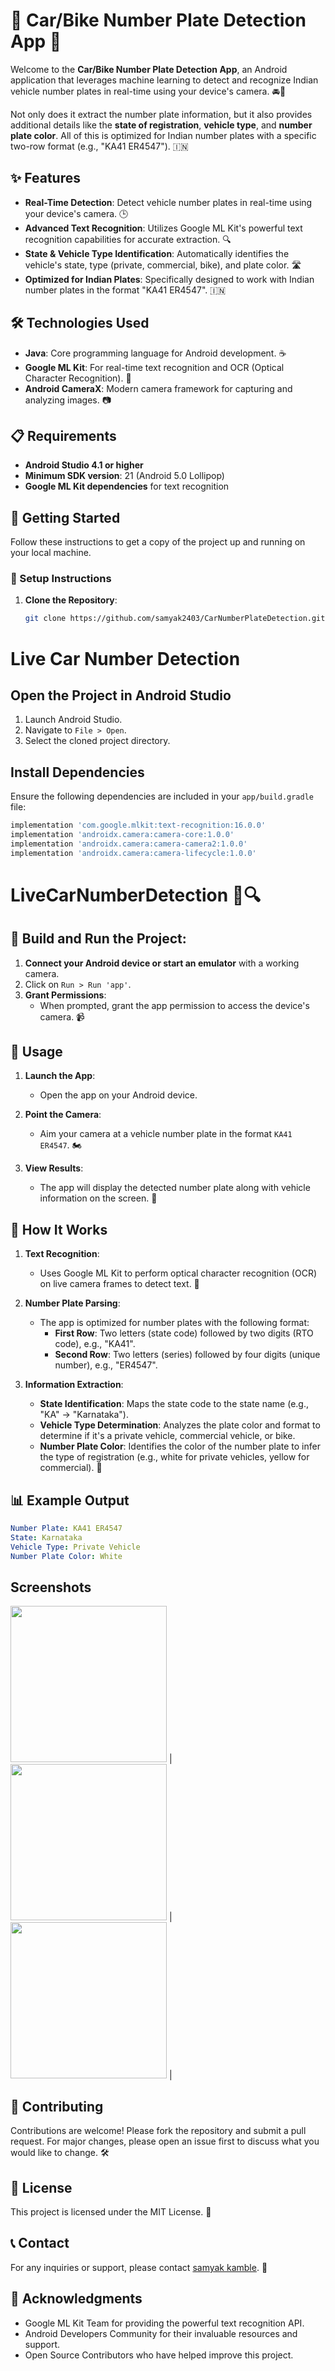 # 🚗 Car/Bike Number Plate Detection App 📱

Welcome to the **Car/Bike Number Plate Detection App**, an Android application that leverages machine learning to detect and recognize Indian vehicle number plates in real-time using your device's camera. 🚘📸

Not only does it extract the number plate information, but it also provides additional details like the **state of registration**, **vehicle type**, and **number plate color**. All of this is optimized for Indian number plates with a specific two-row format (e.g., "KA41 ER4547"). 🇮🇳

## ✨ Features

- **Real-Time Detection**: Detect vehicle number plates in real-time using your device's camera. 🕒
- **Advanced Text Recognition**: Utilizes Google ML Kit's powerful text recognition capabilities for accurate extraction. 🔍
- **State & Vehicle Type Identification**: Automatically identifies the vehicle's state, type (private, commercial, bike), and plate color. 🛣️
- **Optimized for Indian Plates**: Specifically designed to work with Indian number plates in the format "KA41 ER4547". 🇮🇳

## 🛠️ Technologies Used

- **Java**: Core programming language for Android development. ☕
- **Google ML Kit**: For real-time text recognition and OCR (Optical Character Recognition). 🤖
- **Android CameraX**: Modern camera framework for capturing and analyzing images. 📷

## 📋 Requirements

- **Android Studio 4.1 or higher**
- **Minimum SDK version**: 21 (Android 5.0 Lollipop)
- **Google ML Kit dependencies** for text recognition

## 🚀 Getting Started

Follow these instructions to get a copy of the project up and running on your local machine.

### 🔧 Setup Instructions

1. **Clone the Repository**:

   ```bash
   git clone https://github.com/samyak2403/CarNumberPlateDetection.git
   ```

# Live Car Number Detection

## Open the Project in Android Studio

1. Launch Android Studio.
2. Navigate to `File > Open`.
3. Select the cloned project directory.

## Install Dependencies

Ensure the following dependencies are included in your `app/build.gradle` file:

```groovy
implementation 'com.google.mlkit:text-recognition:16.0.0'
implementation 'androidx.camera:camera-core:1.0.0'
implementation 'androidx.camera:camera-camera2:1.0.0'
implementation 'androidx.camera:camera-lifecycle:1.0.0'
```

# LiveCarNumberDetection 🚗🔍

## 📱 Build and Run the Project:

1. **Connect your Android device or start an emulator** with a working camera.
2. Click on `Run > Run 'app'`.
3. **Grant Permissions**:
   - When prompted, grant the app permission to access the device's camera. 📹

## 📖 Usage

1. **Launch the App**:
   - Open the app on your Android device.

2. **Point the Camera**:
   - Aim your camera at a vehicle number plate in the format `KA41 ER4547`. 🏍️

3. **View Results**:
   - The app will display the detected number plate along with vehicle information on the screen. 📄

## 🧐 How It Works

1. **Text Recognition**:
   - Uses Google ML Kit to perform optical character recognition (OCR) on live camera frames to detect text. 📝

2. **Number Plate Parsing**:
   - The app is optimized for number plates with the following format:
     - **First Row**: Two letters (state code) followed by two digits (RTO code), e.g., "KA41".
     - **Second Row**: Two letters (series) followed by four digits (unique number), e.g., "ER4547".

3. **Information Extraction**:
   - **State Identification**: Maps the state code to the state name (e.g., "KA" -> "Karnataka").
   - **Vehicle Type Determination**: Analyzes the plate color and format to determine if it's a private vehicle, commercial vehicle, or bike.
   - **Number Plate Color**: Identifies the color of the number plate to infer the type of registration (e.g., white for private vehicles, yellow for commercial). 🎨

## 📊 Example Output

```yaml
Number Plate: KA41 ER4547
State: Karnataka
Vehicle Type: Private Vehicle
Number Plate Color: White
```


## Screenshots



<img src="images/0.png" width="250px"/>  |  <img src="images/2.png" width="250px"/> |<img src="images/3.png" width="250px"/> 
 |  

 

## 🤝 Contributing
Contributions are welcome! Please fork the repository and submit a pull request. For major changes, please open an issue first to discuss what you would like to change. 🛠️

## 📝 License
This project is licensed under the MIT License. 📄

## 📞 Contact
For any inquiries or support, please contact [samyak kamble](arrowwouldpro.com). 📧

## 🙏 Acknowledgments
- Google ML Kit Team for providing the powerful text recognition API.
- Android Developers Community for their invaluable resources and support.
- Open Source Contributors who have helped improve this project.

